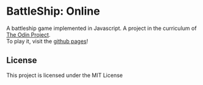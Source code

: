 # BattleShip: Online
A battleship game implemented in Javascript. A project in the curriculum of [The Odin Project](https://www.theodinproject.com/paths/full-stack-javascript/courses/javascript/lessons/battleship).   
To play it, visit the [github pages](https://clikuki.github.io/battleShip/)!

## License
This project is licensed under the MIT License
